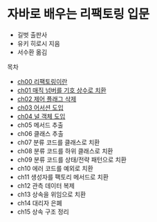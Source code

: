 # 자바로 배우는 리팩토링 입문

- 길벗 출판사
- 유키 히로시 지음
- 서수환 옮김

목차
- [ch00 리팩토링이란](https://github.com/sung3441/book-review/blob/main/java_refactoring_for_beginner/src/ch00/%EB%A6%AC%ED%8C%A9%ED%86%A0%EB%A7%81%EC%9D%B4%EB%9E%80.md)
- [ch01 매직 넘버를 기호 상수로 치환](https://github.com/sung3441/book-review/tree/main/java_refactoring_for_beginner/src/ch01)
- [ch02 제어 플래그 삭제](https://github.com/sung3441/book-review/tree/main/java_refactoring_for_beginner/src/ch02)
- [ch03 어서션 도입](https://github.com/sung3441/book-review/tree/main/java_refactoring_for_beginner/src/ch03)
- [ch04 널 객체 도입](https://github.com/sung3441/book-review/tree/main/java_refactoring_for_beginner/src/ch04)
- ch05 메서드 추출
- ch06 클래스 추출
- ch07 분류 코드를 클래스로 치환
- ch08 분류 코드를 하위 클래스로 치환
- ch09 분류 코드를 상태/전략 패턴으로 치환
- ch10 에러 코드를 예외로 치환
- ch11 생성자를 팩토리 메서드로 치환
- ch12 관측 데이터 복제
- ch13 상속을 위임으로 치환
- ch14 대리자 은폐
- ch15 상속 구조 정리
